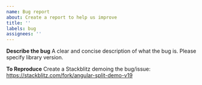 ```yaml
---
name: Bug report
about: Create a report to help us improve
title: ''
labels: bug
assignees: ''
---
```


**Describe the bug**
A clear and concise description of what the bug is.
Please specify library version.

**To Reproduce**
Create a Stackblitz demoing the bug/issue:
<https://stackblitz.com/fork/angular-split-demo-v19>
